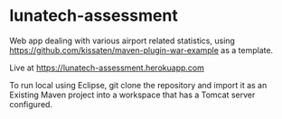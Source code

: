 # lunatech-assessment

Web app dealing with various airport related statistics, using https://github.com/kissaten/maven-plugin-war-example as a template.

Live at https://lunatech-assessment.herokuapp.com

To run local using Eclipse, git clone the repository and import it as an Existing Maven project into a workspace that has a Tomcat server configured.
